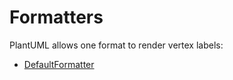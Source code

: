 <!-- markdownlint-disable MD013 -->
# Formatters

PlantUML allows one format to render vertex labels:

* [DefaultFormatter](https://github.com/llaville/graph-plantuml-generator/blob/master/src/Formatter/DefaultFormatter.php)
